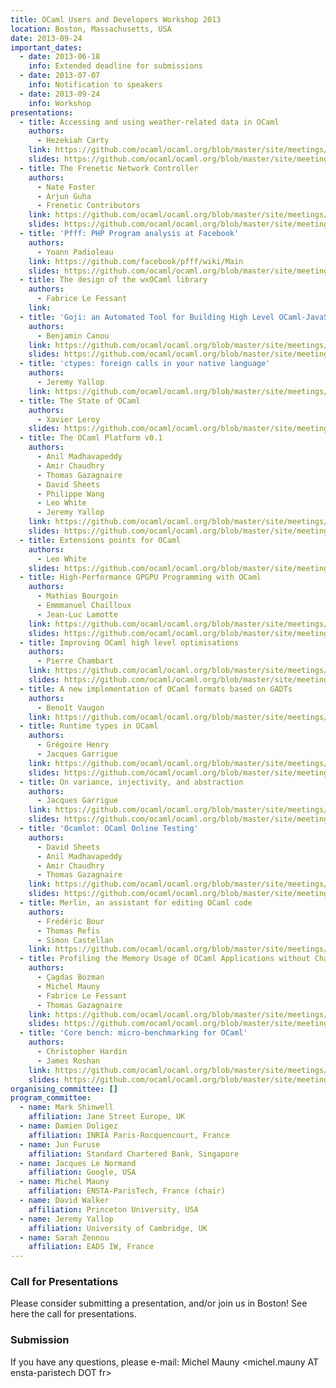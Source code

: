 ```yaml
---
title: OCaml Users and Developers Workshop 2013
location: Boston, Massachusetts, USA
date: 2013-09-24
important_dates: 
  - date: 2013-06-18
    info: Extended deadline for submissions
  - date: 2013-07-07
    info: Notification to speakers
  - date: 2013-09-24
    info: Workshop
presentations: 
  - title: Accessing and using weather-related data in OCaml  
    authors: 
      - Hezekiah Carty
    link: https://github.com/ocaml/ocaml.org/blob/master/site/meetings/ocaml/2013/proposals/weather-related-data.pdf 
    slides: https://github.com/ocaml/ocaml.org/blob/master/site/meetings/ocaml/2013/slides/guha.pdf
  - title: The Frenetic Network Controller 
    authors: 
      - Nate Foster
      - Arjun Guha
      - Frenetic Contributors
    link: https://github.com/ocaml/ocaml.org/blob/master/site/meetings/ocaml/2013/proposals/frenetic.pdf 
    slides: https://github.com/ocaml/ocaml.org/blob/master/site/meetings/ocaml/2013/slides/guha.pdf
  - title: 'Pfff: PHP Program analysis at Facebook'
    authors: 
      - Yoann Padioleau
    link: https://github.com/facebook/pfff/wiki/Main 
    slides: https://github.com/ocaml/ocaml.org/blob/master/site/meetings/ocaml/2013/slides/padioleau.pdf
  - title: The design of the wxOCaml library
    authors: 
      - Fabrice Le Fessant
    link: 
  - title: 'Goji: an Automated Tool for Building High Level OCaml-JavaScript Interfaces'
    authors: 
      - Benjamin Canou
    link: https://github.com/ocaml/ocaml.org/blob/master/site/meetings/ocaml/2013/proposals/wxocaml.pdf 
    slides: https://github.com/ocaml/ocaml.org/blob/master/site/meetings/ocaml/2013/slides/lefessant.pdf
  - title: 'ctypes: foreign calls in your native language'
    authors: 
      - Jeremy Yallop
    link: https://github.com/ocaml/ocaml.org/blob/master/site/meetings/ocaml/2013/proposals/ctypes.pdf
  - title: The State of OCaml  
    authors: 
      - Xavier Leroy
    slides: https://github.com/ocaml/ocaml.org/blob/master/site/meetings/ocaml/2013/slides/leroy.pdf
  - title: The OCaml Platform v0.1 
    authors: 
      - Anil Madhavapeddy
      - Amir Chaudhry
      - Thomas Gazagnaire 
      - David Sheets
      - Philippe Wang 
      - Leo White 
      - Jeremy Yallop
    link: https://github.com/ocaml/ocaml.org/blob/master/site/meetings/ocaml/2013/proposals/platform.pdf 
    slides: https://github.com/ocaml/ocaml.org/blob/master/site/meetings/ocaml/2013/slides/madhavapeddy.pdf
  - title: Extensions points for OCaml 
    authors: 
      - Leo White
    slides: https://github.com/ocaml/ocaml.org/blob/master/site/meetings/ocaml/2013/slides/white.pdf
  - title: High-Performance GPGPU Programming with OCaml   
    authors: 
      - Mathias Bourgoin
      - Emmmanuel Chailloux
      - Jean-Luc Lamotte
    link: https://github.com/ocaml/ocaml.org/blob/master/site/meetings/ocaml/2013/proposals/gpgpu.pdf 
    slides: https://github.com/ocaml/ocaml.org/blob/master/site/meetings/ocaml/2013/slides/bourgoin.pdf
  - title: Improving OCaml high level optimisations 
    authors: 
      - Pierre Chambart 
    link: https://github.com/ocaml/ocaml.org/blob/master/site/meetings/ocaml/2013/proposals/optimizations.pdf 
    slides: https://github.com/ocaml/ocaml.org/blob/master/site/meetings/ocaml/2013/slides/chambart.pdf
  - title: A new implementation of OCaml formats based on GADTs 
    authors: 
      - Benoît Vaugon
    link: https://github.com/ocaml/ocaml.org/blob/master/site/meetings/ocaml/2013/proposals/formats-as-gadts.pdf https://github.com/ocaml/ocaml.org/blob/master/site/meetings/ocaml/2013/slides/vaugon.pdf
  - title: Runtime types in OCaml 
    authors: 
      - Grégoire Henry
      - Jacques Garrigue
    link: https://github.com/ocaml/ocaml.org/blob/master/site/meetings/ocaml/2013/proposals/runtime-types.pdf 
    slides: https://github.com/ocaml/ocaml.org/blob/master/site/meetings/ocaml/2013/slides/henry.pdf
  - title: On variance, injectivity, and abstraction  
    authors: 
      - Jacques Garrigue
    link: https://github.com/ocaml/ocaml.org/blob/master/site/meetings/ocaml/2013/proposals/injectivity.pdf 
    slides: https://github.com/ocaml/ocaml.org/blob/master/site/meetings/ocaml/2013/slides/garrigue.pdf
  - title: 'Ocamlot: OCaml Online Testing' 
    authors: 
      - David Sheets
      - Anil Madhavapeddy
      - Amir Chaudhry 
      - Thomas Gazagnaire
    link: https://github.com/ocaml/ocaml.org/blob/master/site/meetings/ocaml/2013/proposals/ocamlot.pdf 
    slides: https://github.com/ocaml/ocaml.org/blob/master/site/meetings/ocaml/2013/slides/sheets.pdf
  - title: Merlin, an assistant for editing OCaml code  
    authors: 
      - Frédéric Bour
      - Thomas Refis
      - Simon Castellan 
    link: https://github.com/ocaml/ocaml.org/blob/master/site/meetings/ocaml/2013/proposals/merlin.pdf
  - title: Profiling the Memory Usage of OCaml Applications without Changing their Behavior 
    authors: 
      - Çagdas Bozman
      - Michel Mauny
      - Fabrice Le Fessant
      - Thomas Gazagnaire
    link: https://github.com/ocaml/ocaml.org/blob/master/site/meetings/ocaml/2013/proposals/profiling-memory.pdf 
    slides: https://github.com/ocaml/ocaml.org/blob/master/site/meetings/ocaml/2013/slides/bozman.pdf
  - title: 'Core bench: micro-benchmarking for OCaml'
    authors: 
      - Christopher Hardin 
      - James Roshan
    link: https://github.com/ocaml/ocaml.org/blob/master/site/meetings/ocaml/2013/proposals/core-bench.pdf 
    slides: https://github.com/ocaml/ocaml.org/blob/master/site/meetings/ocaml/2013/slides/james.pdf
organising_committee: []
program_committee: 
  - name: Mark Shinwell
    affiliation: Jane Street Europe, UK 
  - name: Damien Doligez
    affiliation: INRIA Paris-Rocquencourt, France
  - name: Jun Furuse
    affiliation: Standard Chartered Bank, Singapore
  - name: Jacques Le Normand
    affiliation: Google, USA
  - name: Michel Mauny
    affiliation: ENSTA-ParisTech, France (chair)
  - name: David Walker
    affiliation: Princeton University, USA
  - name: Jeremy Yallop
    affiliation: University of Cambridge, UK
  - name: Sarah Zennou
    affiliation: EADS IW, France
---
```


### Call for Presentations

Please consider submitting a presentation, and/or join us in Boston! See here the call for presentations.

### Submission

If you have any questions, please e-mail:
Michel Mauny <michel.mauny AT ensta-paristech DOT fr>


